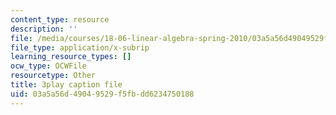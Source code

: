 ```yaml
---
content_type: resource
description: ''
file: /media/courses/18-06-linear-algebra-spring-2010/03a5a56d49049529f5fbdd6234750188_23LLB9mNJvc.srt
file_type: application/x-subrip
learning_resource_types: []
ocw_type: OCWFile
resourcetype: Other
title: 3play caption file
uid: 03a5a56d-4904-9529-f5fb-dd6234750188
---
```

